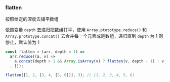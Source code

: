 ### flatten


按照给定的深度去铺平数组

依照变量 `depth` 去递归把数组打平，使用 `Array.ptototype.reduce()` 和 `Array.prototype.concat()` 去合并每一个元素或是数组，递归直到 `depth` 为 1 则停止，默认值为 1

```js
const flatten = (arr, depth = 1) =>
  arr.reduce((a, v) =>
    a.concat(depth > 1 && Array.isArray(v) ? flatten(v, depth - 1) : v)
  , []);
```

```js
flatten([1, 2, [3, 4, [5, 6]]], 3); // [1, 2, 3, 4, 5, 6]
```